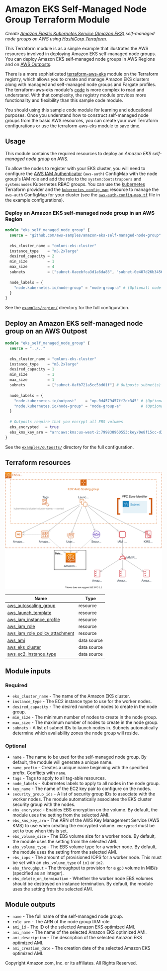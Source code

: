 # Amazon EKS Self-Managed Node Group Terraform Module

*Create [Amazon Elastic Kubernetes Service (Amazon EKS)](https://aws.amazon.com/eks) self-managed node groups on AWS using [HashiCorp Terraform](https://www.hashicorp.com/products/terraform).*

This Terraform module is as a simple example that illustrates the AWS resources involved in deploying Amazon EKS self-managed node groups. You can deploy Amazon EKS self-managed node groups in AWS Regions and on [AWS Outposts](https://aws.amazon.com/outposts/).

There is a more sophisticated [terraform-aws-eks](https://registry.terraform.io/modules/terraform-aws-modules/eks/aws) module on the Terraform registry, which allows you to create and manage Amazon EKS clusters along with managed and self-managed node groups and Fargate profiles. The terraform-aws-eks module's [code](https://github.com/terraform-aws-modules/terraform-aws-eks) is more complex to read and understand. With that complexity, the registry module provides more functionality and flexibility than this sample code module.

You should using this sample code module for learning and educational purposes. Once you understand how to construct self-managed node groups from the basic AWS resources, you can create your own Terraform configurations or use the terraform-aws-eks module to save time.

## Usage

This module contains the required resources to deploy an *Amazon EKS self-managed node group* on AWS.

To allow the nodes to register with your EKS cluster, you will need to configure the [AWS IAM Authenticator](https://github.com/kubernetes-sigs/aws-iam-authenticator) (`aws-auth`) ConfigMap with the node group's IAM role and add the role to the `system:bootstrappers` and `system:nodes` Kubernetes RBAC groups. You can use the [kubernetes]() Terraform provider and the [`kubernetes_config_map`]() resource to manage the `aws-auth` ConfigMap for your cluster (see the [`aws-auth-config-map.tf`]() file in the example configurations).

### Deploy an Amazon EKS self-managed node group in an AWS Region

```terraform
module "eks_self_managed_node_group" {
  source = "github.com/aws-samples/amazon-eks-self-managed-node-group"

  eks_cluster_name = "cmluns-eks-cluster"
  instance_type    = "m5.2xlarge"
  desired_capacity = 2
  min_size         = 1
  max_size         = 4
  subnets          = ["subnet-0aeebfca3d1a6da83", "subnet-0e407d26b34566b16"] # Region subnet(s)

  node_labels = {
    "node.kubernetes.io/node-group" = "node-group-a" # (Optional) node-group name label
  }
}
```

See the [`examples/region/`](./examples/region/) directory for the full configuration.

## Deploy an Amazon EKS self-managed node group on an AWS Outpost

```terraform
module "eks_self_managed_node_group" {
  source = "../.."

  eks_cluster_name = "cmluns-eks-cluster"
  instance_type    = "m5.2xlarge"
  desired_capacity = 1
  min_size         = 1
  max_size         = 1
  subnets          = ["subnet-0afb721a5cc5bd01f"] # Outposts subnet(s)

  node_labels = {
    "node.kubernetes.io/outpost"    = "op-0d4579457ff2dc345" # (Optional) Outpost ID label
    "node.kubernetes.io/node-group" = "node-group-a"         # (Optional) node-group name label
  }

  # Outposts require that you encrypt all EBS volumes
  ebs_encrypted   = true
  ebs_kms_key_arn = "arn:aws:kms:us-west-2:799838960553:key/0e8f15cc-d3fc-4da4-ae03-5fadf45cc0fb"
}
```

See the [`examples/outposts/`](./examples/outposts) directory for the full configuration.

## Terraform resources

![anatomy of an EKS self-managed node group](./diagrams/amazon-eks-self-managed-node-group.svg)

| Name                                                                                                                                     | Type        |
| ---------------------------------------------------------------------------------------------------------------------------------------- | ----------- |
| [aws_autoscaling_group](https://registry.terraform.io/providers/hashicorp/aws/latest/docs/resources/autoscaling_group)                   | resource    |
| [aws_launch_template](https://registry.terraform.io/providers/hashicorp/aws/latest/docs/resources/launch_template)                       | resource    |
| [aws_iam_instance_profile](https://registry.terraform.io/providers/hashicorp/aws/latest/docs/resources/iam_instance_profile)             | resource    |
| [aws_iam_role](https://registry.terraform.io/providers/hashicorp/aws/latest/docs/resources/iam_role)                                     | resource    |
| [aws_iam_role_policy_attachment](https://registry.terraform.io/providers/hashicorp/aws/latest/docs/resources/iam_role_policy_attachment) | resource    |
| [aws_ami](https://registry.terraform.io/providers/hashicorp/aws/latest/docs/data-sources/ami)                                            | data source |
| [aws_eks_cluster](https://registry.terraform.io/providers/hashicorp/aws/latest/docs/data-sources/eks_cluster)                            | data source |
| [aws_ec2_instance_type](https://registry.terraform.io/providers/hashicorp/aws/latest/docs/data-sources/ec2_instance_type)                | data source |

## Module inputs

### Required

- `eks_cluster_name` - The name of the Amazon EKS cluster.
- `instance_type` - The EC2 instance type to use for the worker nodes.
- `desired_capacity` - The desired number of nodes to create in the node group.
- `min_size` - The minimum number of nodes to create in the node group.
- `max_size` - The maximum number of nodes to create in the node group.
- `subnets` - A list of subnet IDs to launch nodes in. Subnets automatically determine which availability zones the node group will reside.

### Optional

- `name` - The name to be used for the self-managed node group. By default, the module will generate a unique name.
- `name_prefix` - Creates a unique name beginning with the specified prefix. Conflicts with `name`.
- `tags` - Tags to apply to all tag-able resources.
- `node_labels` - Kubernetes labels to apply to all nodes in the node group.
- `key_name` - The name of the EC2 key pair to configure on the nodes.
- `security_group_ids` - A list of security group IDs to associate with the worker nodes. The module automatically associates the EKS cluster security group with the nodes.
- `ebs_encrypted` - Enables EBS encryption on the volume. By default, the module uses the setting from the selected AMI.
- `ebs_kms_key_arn` - The ARN of the AWS Key Management Service (AWS KMS) to use when creating the encrypted volume. `encrypted` must be set to true when this is set.
- `ebs_volume_size` - The EBS volume size for a worker node. By default, the module uses the setting from the selected AMI.
- `ebs_volume_type` - The EBS volume type for a worker node. By default, the module uses the setting from the selected AMI.
- `ebs_iops` - The amount of provisioned IOPS for a worker node. This must be set with an `ebs_volume_type` of `io1` or `io2`.
- `ebs_throughput` - The throughput to provision for a `gp3` volume in MiB/s (specified as an integer).
- `ebs_delete_on_termination` - Whether the worker node EBS volumes should be destroyed on instance termination. By default, the module uses the setting from the selected AMI.

## Module outputs

- `name` - The full name of the self-managed node group.
- `role_arn` - The ARN of the node group IAM role.
- `ami_id` - The ID of the selected Amazon EKS optimized AMI.
- `ami_name` - The name of the selected Amazon EKS optimized AMI.
- `ami_description` - The description of the selected Amazon EKS optimized AMI.
- `ami_creation_date` - The creation date of the selected Amazon EKS optimized AMI.


Copyright Amazon.com, Inc. or its affiliates. All Rights Reserved.
